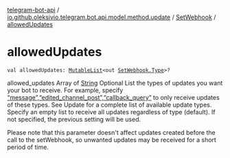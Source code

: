 [telegram-bot-api](../../index.md) / [io.github.oleksivio.telegram.bot.api.model.method.update](../index.md) / [SetWebhook](index.md) / [allowedUpdates](./allowed-updates.md)

# allowedUpdates

`val allowedUpdates: `[`MutableList`](https://kotlinlang.org/api/latest/jvm/stdlib/kotlin.collections/-mutable-list/index.html)`<out `[`SetWebhook.Type`](-type/index.md)`>?`

allowed_updates Array of [String](https://kotlinlang.org/api/latest/jvm/stdlib/kotlin/-string/index.html) Optional List the types of updates you want your bot to
receive. For example, specify [“message”,“edited_channel_post”,“callback_query”](#) to only
receive updates of these types. See Update for a complete list of available update types.
Specify an empty list to receive all updates regardless of type (default). If not specified,
the previous setting will be used.

Please note that this parameter doesn't affect updates created before the call to the
setWebhook, so unwanted updates may be received for a short period of time.


